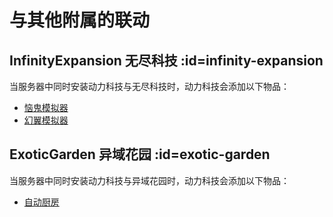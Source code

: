 # 与其他附属的联动

## InfinityExpansion 无尽科技 :id=infinity-expansion

当服务器中同时安装动力科技与无尽科技时，动力科技会添加以下物品：

- [恼鬼模拟器](./Mob-Simulation)
- [幻翼模拟器](./Mob-Simulation)

## ExoticGarden 异域花园 :id=exotic-garden

当服务器中同时安装动力科技与异域花园时，动力科技会添加以下物品：

- [自动厨房](./Auto-Kitchen)
